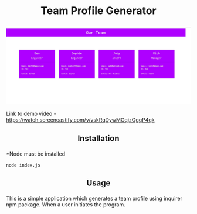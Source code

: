 #  <p align="center"> Team Profile Generator </p>

 <p align="center">
  <img src="dist/screenshot.jpg"/>
</p>

Link to demo video - https://watch.screencastify.com/v/vskRqDywMGqjzOgqP4qk

## <p align="center"> Installation </p>

*Node must be installed

``` 
node index.js

```

## <p align="center"> Usage </p>

This is a simple application which generates a team profile using inquirer npm package. When a user initiates the program.




